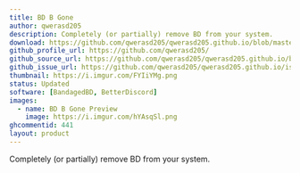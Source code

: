 ```yaml
---
title: BD B Gone
author: qwerasd205
description: Completely (or partially) remove BD from your system.
download: https://github.com/qwerasd205/qwerasd205.github.io/blob/master/BDBGone.plugin.js
github_profile_url: https://github.com/qwerasd205/
github_source_url: https://github.com/qwerasd205/qwerasd205.github.io/blob/master/BDBGone.plugin.js
github_issue_url: https://github.com/qwerasd205/qwerasd205.github.io/issues
thumbnail: https://i.imgur.com/FYIiYMg.png
status: Updated
software: [BandagedBD, BetterDiscord]
images:
  - name: BD B Gone Preview
    image: https://i.imgur.com/hYAsqSl.png
ghcommentid: 441
layout: product
---
```

Completely (or partially) remove BD from your system.